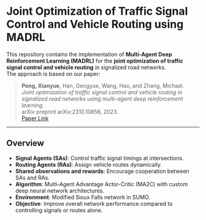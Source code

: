 # Joint Optimization of Traffic Signal Control and Vehicle Routing using MADRL

This repository contains the implementation of **Multi-Agent Deep Reinforcement Learning (MADRL)** for the **joint optimization of traffic signal control and vehicle routing** in signalized road networks.  
The approach is based on our paper:

> **Peng, Xianyue**, Han, Gengyue, Wang, Hao, and Zhang, Michael.  
> *Joint optimization of traffic signal control and vehicle routing in signalized road networks using multi-agent deep reinforcement learning.*  
> arXiv preprint arXiv:2310.10856, 2023.  
> [Paper Link](https://arxiv.org/abs/2310.10856)

---

## Overview

- **Signal Agents (SAs)**: Control traffic signal timings at intersections.
- **Routing Agents (RAs)**: Assign vehicle routes dynamically.
- **Shared observations and rewards**: Encourage cooperation between SAs and RAs.
- **Algorithm**: Multi-Agent Advantage Actor-Critic (MA2C) with custom deep neural network architectures.
- **Environment**: Modified Sioux Falls network in SUMO.
- **Objective**: Improve overall network performance compared to controlling signals or routes alone.
